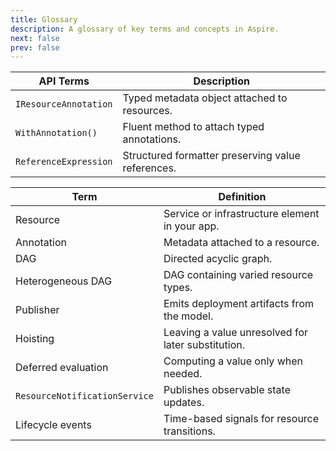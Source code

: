 ```yaml
---
title: Glossary
description: A glossary of key terms and concepts in Aspire.
next: false
prev: false
---
```


| API Terms             | Description                                       |
|-----------------------|---------------------------------------------------|
| `IResourceAnnotation` | Typed metadata object attached to resources.      |
| `WithAnnotation()`    | Fluent method to attach typed annotations.        |
| `ReferenceExpression` | Structured formatter preserving value references. |



| Term                          | Definition                                         |
|-------------------------------|----------------------------------------------------|
| Resource                      | Service or infrastructure element in your app.     |
| Annotation                    | Metadata attached to a resource.                   |
| DAG                           | Directed acyclic graph.                            |
| Heterogeneous DAG             | DAG containing varied resource types.              |
| Publisher                     | Emits deployment artifacts from the model.         |
| Hoisting                      | Leaving a value unresolved for later substitution. |
| Deferred evaluation           | Computing a value only when needed.                |
| `ResourceNotificationService` | Publishes observable state updates.                |
| Lifecycle events              | Time-based signals for resource transitions.       |